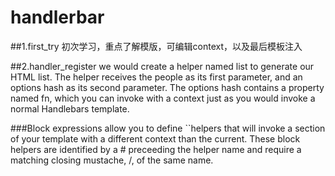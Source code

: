 # handlerbar
##1.first_try
初次学习，重点了解模版，可编辑context，以及最后模板注入

##2.handler_register
we would create a helper named list to generate our HTML list. 
The helper receives the people as its first parameter, 
and an options hash as its second parameter. 
The options hash contains a property named fn,
 which you can invoke with a context just as you would invoke a normal Handlebars template.
 
 ###Block expressions allow you to define ``helpers 
 that will invoke a section of your template with a different context than the current. 
 These block helpers are identified by a # preceeding the helper name and require a matching closing mustache, /, of the same name.